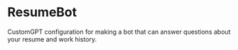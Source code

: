 # ResumeBot
CustomGPT configuration for making a bot that can answer questions about your resume and work history.
